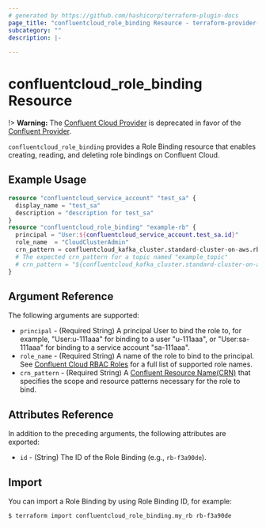 ```yaml
---
# generated by https://github.com/hashicorp/terraform-plugin-docs
page_title: "confluentcloud_role_binding Resource - terraform-provider-confluentcloud"
subcategory: ""
description: |-
  
---
```


# confluentcloud_role_binding Resource

!> **Warning:** The [Confluent Cloud Provider](https://registry.terraform.io/providers/confluentinc/confluentcloud/latest/docs) is deprecated in favor of the [Confluent Provider](https://registry.terraform.io/providers/confluentinc/confluent/latest/docs).

`confluentcloud_role_binding` provides a Role Binding resource that enables creating, reading, and deleting role bindings on Confluent Cloud.

## Example Usage

```terraform
resource "confluentcloud_service_account" "test_sa" {
  display_name = "test_sa"
  description = "description for test_sa"
}
resource "confluentcloud_role_binding" "example-rb" {
  principal = "User:${confluentcloud_service_account.test_sa.id}"
  role_name  = "CloudClusterAdmin"
  crn_pattern = confluentcloud_kafka_cluster.standard-cluster-on-aws.rbac_crn
  # The expected crn_pattern for a topic named "example_topic"
  # crn_pattern = "${confluentcloud_kafka_cluster.standard-cluster-on-aws.rbac_crn}/kafka=${confluentcloud_kafka_cluster.standard-cluster-on-aws.id}/topic=example_topic"
}
```

<!-- schema generated by tfplugindocs -->
## Argument Reference

The following arguments are supported:

- `principal` - (Required String) A principal User to bind the role to, for example, "User:u-111aaa" for binding to a user "u-111aaa", or "User:sa-111aaa" for binding to a service account "sa-111aaa".
- `role_name` - (Required String) A name of the role to bind to the principal. See [Confluent Cloud RBAC Roles](https://docs.confluent.io/cloud/current/access-management/access-control/cloud-rbac.html#ccloud-rbac-roles) for a full list of supported role names.
- `crn_pattern` - (Required String) A [Confluent Resource Name(CRN)](https://docs.confluent.io/cloud/current/api.html#section/Identifiers-and-URLs/Confluent-Resource-Names-(CRNs)) that specifies the scope and resource patterns necessary for the role to bind.

## Attributes Reference

In addition to the preceding arguments, the following attributes are exported:

- `id` - (String) The ID of the Role Binding (e.g., `rb-f3a90de`).

## Import

You can import a Role Binding by using Role Binding ID, for example:

```
$ terraform import confluentcloud_role_binding.my_rb rb-f3a90de
```
